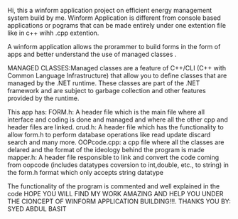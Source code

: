 Hi, this a winform application project on efficient energy management system build by me.
Winform Application is different from console based applications or pograms that can be made entirely under one extention file like in c++ wihh .cpp extention.

A winform application allows the prorammer  to build forms in the form of apps and better understand the use of managed classes .

MANAGED CLASSES:Managed classes are a feature of C++/CLI (C++ with Common Language Infrastructure) that allow you to define classes that are managed by the .NET runtime.
These classes are part of the .NET framework and are subject to garbage collection and other features provided by the runtime.

This app has:
FORM.h: A header file which is the main file where all interface and coding is done and managed and where all the other cpp and header files are linked.
crud.h: A header file which has the functionality to allow form.h to perform database operations like read update discard search and many more.
OOPcode.cpp: a cpp file where all the classes are delared and the format of the ideology behind the program is made
mapper.h: A header file responsible to link and convert the code coming from oopcode (includes datatypes coversion to int,double, etc., to string) in the form.h format which only accepts
string datatype

The functionality of the program is commented and well explained in the code 
HOPE YOU WILL FIND MY WORK AMAZING AND HELP YOU UNDER THE CIONCEPT OF WINFORM APPLICATION BUILDING!!!.
THANKS YOU 
BY: SYED ABDUL BASIT
